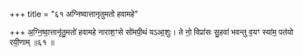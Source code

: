 +++
title = "६१ अग्निष्वात्तानृतुमतो हवामहे"

+++
अ॒ग्नि॒ष्वा॒त्तानृ॑तु॒मतो॑ हवामहे नाराश॒ꣳसे सो॑मपी॒थं यऽआ॒शुः। ते नो॒ विप्रा॑सः सु॒हवा॑ भवन्तु व॒यꣳ स्या॑म॒ पत॑यो रयी॒णाम् ॥६१ ॥